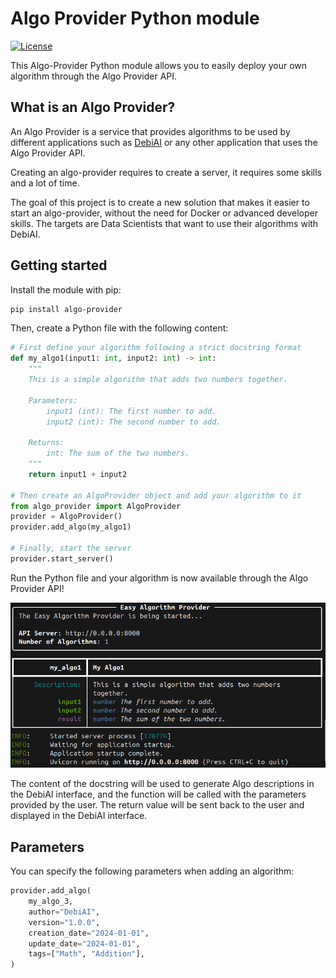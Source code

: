 # Algo Provider Python module

[![License](https://img.shields.io/badge/License-Apache_2.0-blue.svg)](https://opensource.org/licenses/Apache-2.0)

This Algo-Provider Python module allows you to easily deploy your own algorithm through the Algo Provider API.

## What is an Algo Provider?

An Algo Provider is a service that provides algorithms to be used by different applications such as [DebiAI](https://debiai.irt-systemx.fr/dashboard/algoProviders/) or any other application that uses the Algo Provider API.

Creating an algo-provider requires to create a server, it requires some skills and a lot of time.

The goal of this project is to create a new solution that makes it easier to start an algo-provider, without the need for Docker or advanced developer skills. The targets are Data Scientists that want to use their algorithms with DebiAI.

## Getting started

Install the module with pip:

```bash
pip install algo-provider
```

Then, create a Python file with the following content:

```python
# First define your algorithm following a strict docstring format
def my_algo1(input1: int, input2: int) -> int:
    """
    This is a simple algorithm that adds two numbers together.

    Parameters:
        input1 (int): The first number to add.
        input2 (int): The second number to add.

    Returns:
        int: The sum of the two numbers.
    """
    return input1 + input2

# Then create an AlgoProvider object and add your algorithm to it
from algo_provider import AlgoProvider
provider = AlgoProvider()
provider.add_algo(my_algo1)

# Finally, start the server
provider.start_server()
```

Run the Python file and your algorithm is now available through the Algo Provider API!

![Expected output](./result.png)

The content of the docstring will be used to generate Algo descriptions in the DebiAI interface, and the function will be called with the parameters provided by the user. The return value will be sent back to the user and displayed in the DebiAI interface.

## Parameters

You can specify the following parameters when adding an algorithm:

```python
provider.add_algo(
    my_algo_3,
    author="DebiAI",
    version="1.0.0",
    creation_date="2024-01-01",
    update_date="2024-01-01",
    tags=["Math", "Addition"],
)
```
